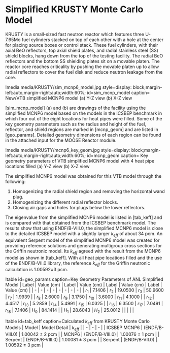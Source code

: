 # Simplified KRUSTY Monte Carlo Model

KRUSTY is a small-sized fast neutron reactor which features three U-7.65Mo fuel cylinders stacked on top of each other with a hole at the center for placing source boxes or control stack. These fuel cylinders, with their axial BeO reflectors, top axial shield plates, and radial stainless steel (SS) shield blocks, hang down from the top of the testing facility. The radial BeO reflectors and the bottom SS shielding plates sit on a movable platen. The reactor core reaches criticality by pushing the movable platen up to allow radial reflectors to cover the fuel disk and reduce neutron leakage from the core.

!media media/KRUSTY/sim_mcnp6_model.jpg
      style=display: block;margin-left:auto;margin-right:auto;width:60%;
      id=sim_mcnp_model
      caption= New/VTB simplified MCNP6 model (a) Y-Z view (b) X-Z view

[sim_mcnp_model] (a) and (b) are drawings of the facility using the simplified MCNP6 model based on the models in the ICSBEP benchmark in which four out of the eight locations for heat pipes were filled. Some of the key geometry parameters such as the radius and height of the fuel, reflector, and shield regions are marked in [mcnp_geom] and are listed in [geo_params]. Detailed geometry dimensions of each region can be found in the attached input for the MOOSE Reactor module.

!media media/KRUSTY/mcnp6_key_geom.jpg
      style=display: block;margin-left:auto;margin-right:auto;width:60%;
      id=mcnp_geom
      caption= Key geometry parameters of VTB simplified MCNP6 model with 4 heat pipe locations filled (a) Y-Z view (b) X-Z view

The simplified MCNP6 model was obtained for this VTB model through the following:
1. Homogenizing the radial shield region and removing the horizontal wand plug.
2. Homogenizing the different radial reflector blocks.
3. Closing air gaps and holes for plugs below the lower reflectors.

The eigenvalue from the simplified MCNP6 model is listed in [tab_keff] and is compared with that obtained from the ICSBEP benchmark model. The results show that using ENDF/B-VIII.0, the simplified MCNP6 model is close to the detailed ICSBEP model with a slightly larger $k_{eff}$ of about 34 pcm. An equivalent Serpent model of the simplified MCNP6 model was created for providing reference solutions and generating multigroup cross sections for the Griffin neutronic model. Its $k_{eff}$ agreed with the result from the MCNP6 model as shown in [tab_keff]. With all heat pipe locations filled and the use of the ENDF/B-VII.0 library, the reference $k_{eff}$ for the Griffin neutronic calculation is 1.00592±3 pcm.

!table id=geo_params caption=Key Geometry Parameters of ANL Simplified Model
| Label | Value (cm) | Label | Value (cm) | Label | Value (cm) | Label | Value (cm) |
| - | - | - | - | - | - | - | - |
| $r_1$ | 7.1406 | $r_2$ | 19.0500 | $r_3$ | 50.9600 | $r_7$ | 1.9939 |
| $r_8$ | 2.6000 | $r_9$ | 3.1750 | $r_{10}$ | 3.6000 | $r_{11}$ | 4.1000 |
| $r_{12}$ | 4.4517 | $r_{13}$ | 5.2859 | $r_{14}$ | 5.4991 | $r_{15}$ | 6.0325 |
| $r_{16}$ | 6.3500 | $r_{17}$ | 7.0491 | $r_{18}$ | 7.1406 | $H_0$ | 84.1414 |
| $H_1$ | 28.6043 | $H_2$ | 25.0012 |   |   |   |   |

!table id=tab_keff caption=Calculated $k_{eff}$ from KRUSTY Monte Carlo Models
| Model | Model Detail | $k_{eff}$ |
| - | - | - |
| ICSBEP MCNP6 | (ENDF/B-VIII.0) | 1.00042 ± 2 pcm |
| MCNP6 | (ENDF/B-VIII.0) | 1.00076 ± 1 pcm |
| Serpent | (ENDF/B-VIII.0) | 1.00081 ± 3 pcm |
| Serpent | (ENDF/B-VII.0) | 1.00592 ± 3 pcm |
